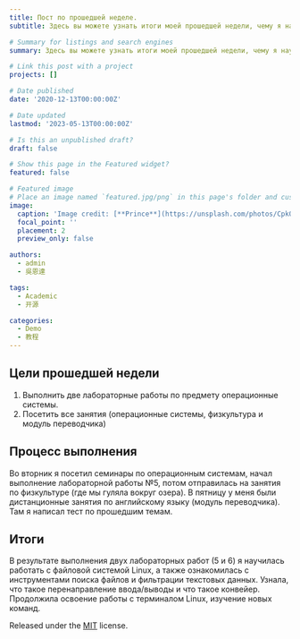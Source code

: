 ```yaml
---
title: Пост по прошедшей неделе.
subtitle: Здесь вы можете узнать итоги моей прошедшей недели, чему я научилась и над чем работал.

# Summary for listings and search engines
summary: Здесь вы можете узнать итоги моей прошедшей недели, чему я научилась и над чем работал.

# Link this post with a project
projects: []

# Date published
date: '2020-12-13T00:00:00Z'

# Date updated
lastmod: '2023-05-13T00:00:00Z'

# Is this an unpublished draft?
draft: false

# Show this page in the Featured widget?
featured: false

# Featured image
# Place an image named `featured.jpg/png` in this page's folder and customize its options here.
image:
  caption: 'Image credit: [**Prince**](https://unsplash.com/photos/CpkOjOcXdUY)'
  focal_point: ''
  placement: 2
  preview_only: false

authors:
  - admin
  - 吳恩達

tags:
  - Academic
  - 开源

categories:
  - Demo
  - 教程
---
```


## Цели прошедшей недели

1. Выполнить две лабораторные работы по предмету операционные системы.
2. Посетить все занятия (операционные системы, физкультура и модуль переводчика)

## Процесс выполнения

Во вторник я посетил семинары по операционным системам, начал выполнение лабораторной работы №5, потом отправилась на занятия по физкультуре (где мы гуляла вокруг озера). В пятницу у меня были дистанционные занятия по английскому языку (модуль переводчика). Там я написал тест по прошедшим темам.

## Итоги

В результате выполнения двух лабораторных работ (5 и 6) я научилась работать с файловой системой Linux, а также ознакомилась с инструментами поиска файлов и фильтрации текстовых данных. Узнала, что такое перенаправление ввода/выводы и что такое конвейер. Продолжила освоение работы с терминалом Linux, изучение новых команд.



Released under the [MIT](https://github.com/wowchemy/wowchemy-hugo-themes/blob/master/LICENSE.md) license.
